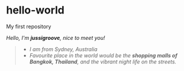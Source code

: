 # hello-world
My first repository

*Hello, I'm **jussigroove**, nice to meet you!*
> - *I am from Sydney, Australia*
> - *Favourite place in the world would be the **shopping malls of Bangkok, Thailand**, and the vibrant night life on the streets.*


